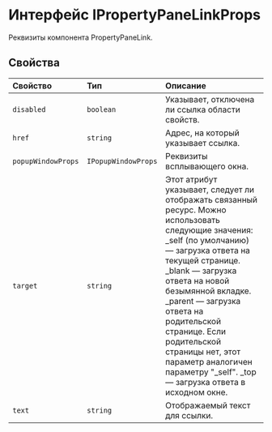 # <a name="ipropertypanelinkprops-interface"></a>Интерфейс IPropertyPaneLinkProps







Реквизиты компонента PropertyPaneLink.




## <a name="properties"></a>Свойства

| Свойство     | Тип   | Описание|
|:-------------|:-------|:-----------|
|`disabled`      | `boolean` | Указывает, отключена ли ссылка области свойств. |
|`href`      | `string` | Адрес, на который указывает ссылка. |
|`popupWindowProps`      | `IPopupWindowProps` | Реквизиты всплывающего окна. |
|`target`      | `string` | Этот атрибут указывает, следует ли отображать связанный ресурс. Можно использовать следующие значения: _self (по умолчанию) — загрузка ответа на текущей странице. _blank — загрузка ответа на новой безымянной вкладке. _parent — загрузка ответа на родительской странице. Если родительской страницы нет, этот параметр аналогичен параметру "_self". _top — загрузка ответа в исходном окне. |
|`text`      | `string` | Отображаемый текст для ссылки. |






